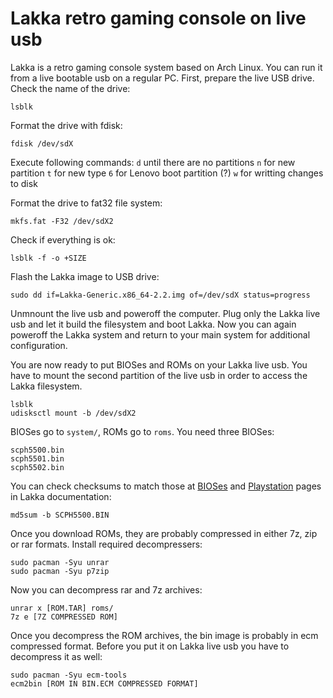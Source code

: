 # Lakka retro gaming console on live usb

Lakka is a retro gaming console system based on Arch Linux. You can run it from a live bootable usb on a regular PC. First, prepare the live USB drive. Check the name of the drive:
```
lsblk
```

Format the drive with fdisk:
```
fdisk /dev/sdX
```

Execute following commands:
`d` until there are no partitions
`n` for new partition
`t` for new type
`6` for Lenovo boot partition (?)
`w` for writting changes to disk

Format the drive to fat32 file system:
```
mkfs.fat -F32 /dev/sdX2
```

Check if everything is ok:
```
lsblk -f -o +SIZE
```

Flash the Lakka image to USB drive:
```
sudo dd if=Lakka-Generic.x86_64-2.2.img of=/dev/sdX status=progress
```

Unmnount the live usb and poweroff the computer. Plug only the Lakka live usb and let it build the filesystem and boot Lakka. Now you can again poweroff the Lakka system and return to your main system for additional configuration. 

You are now ready to put BIOSes and ROMs on your Lakka live usb. You have to mount the second partition of the live usb in order to access the Lakka filesystem.
```
lsblk
udisksctl mount -b /dev/sdX2
```

BIOSes go to `system/`, ROMs go to `roms`. You need three BIOSes:
```
scph5500.bin
scph5501.bin
scph5502.bin
```

You can check checksums to match those at [BIOSes](http://www.lakka.tv/doc/BIOSes/) and [Playstation](http://www.lakka.tv/doc/PlayStation/) pages in Lakka documentation:
```
md5sum -b SCPH5500.BIN
```

Once you download ROMs, they are probably compressed in either 7z, zip or rar formats. Install required decompressers:
```
sudo pacman -Syu unrar
sudo pacman -Syu p7zip 
```

Now you can decompress rar and 7z archives:
```
unrar x [ROM.TAR] roms/
7z e [7Z COMPRESSED ROM]
```

Once you decompress the ROM archives, the bin image is probably in ecm compressed format. Before you put it on Lakka live usb you have to decompress it as well:
```
sudo pacman -Syu ecm-tools
ecm2bin [ROM IN BIN.ECM COMPRESSED FORMAT]
```


